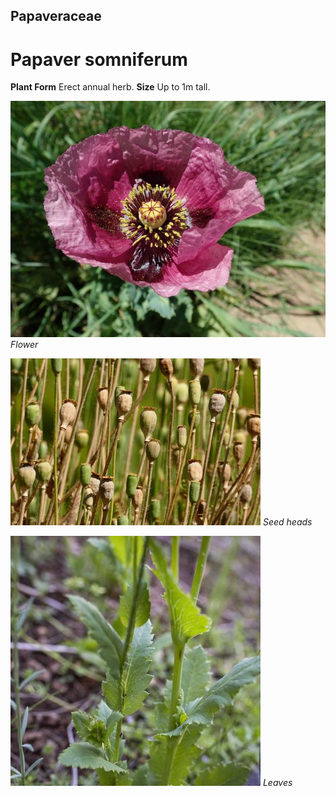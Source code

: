 ## Papaveraceae
# Papaver somniferum

**Plant Form** Erect annual herb. **Size** Up to 1m tall.


![Flower](4288_PA202804.jpg)
 *Flower* 

![Seed heads](8530_P6880477.jpg)
 *Seed heads* 

![Leaves](62720__DSC2780.jpg)
 *Leaves* 

